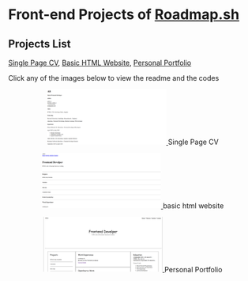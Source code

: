 # Front-end Projects of [Roadmap.sh](https://roadmap.sh/)

## Projects List
[Single Page CV](https://roadmap.sh/projects/single-page-cv), [Basic HTML Website](https://roadmap.sh/projects/basic-html-website), [Personal Portfolio](https://roadmap.sh/projects/portfolio-website)

Click any of the images below to view the readme and the codes

<p align="center">
  <a href='./Roadmap projects/Frontend projects/Single Page CV/'>
    <img width="48%" src="./Roadmap projects/assets/single page cv.png" alt="single page cv" />
  </a>
  Single Page CV
</p>
<p align="center">
  <a href='./Roadmap projects/Frontend projects/Basic HTML Website/'>
    <img width="48%" src="./Roadmap projects/assets/basic html website.png" alt="basic html website" />
  </a>
  basic html website
</p>
<p align="center">
  <a href='./Roadmap projects/Frontend projects/Personal Portfolio/'>
    <img width="48%" src="./Roadmap projects/assets/Personal Portfolio.png" alt="Personal Portfolio" />
  </a>
  Personal Portfolio
</p>

